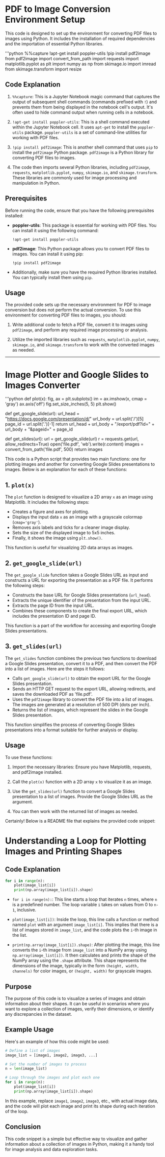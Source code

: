 # PDF to Image Conversion Environment Setup

This code is designed to set up the environment for converting PDF files to images using Python. It includes the installation of required dependencies and the importation of essential Python libraries.

'''python
%%capture
!apt-get install poppler-utils
!pip install pdf2image
from pdf2image import convert_from_path
import requests
import matplotlib.pyplot as plt
import numpy as np
from skimage.io import imread
from skimage.transform import resize

## Code Explanation

1. `%%capture`: This is a Jupyter Notebook magic command that captures the output of subsequent shell commands (commands prefixed with `!`) and prevents them from being displayed in the notebook cell's output. It's often used to hide command output when running cells in a notebook.

2. `!apt-get install poppler-utils`: This is a shell command executed within the Jupyter Notebook cell. It uses `apt-get` to install the `poppler-utils` package. `poppler-utils` is a set of command-line utilities for working with PDF files.

3. `!pip install pdf2image`: This is another shell command that uses `pip` to install the `pdf2image` Python package. `pdf2image` is a Python library for converting PDF files to images.

4. The code then imports several Python libraries, including `pdf2image`, `requests`, `matplotlib.pyplot`, `numpy`, `skimage.io`, and `skimage.transform`. These libraries are commonly used for image processing and manipulation in Python.

## Prerequisites

Before running the code, ensure that you have the following prerequisites installed:

- **poppler-utils**: This package is essential for working with PDF files. You can install it using the following command:

    ```
    !apt-get install poppler-utils
    ```

- **pdf2image**: This Python package allows you to convert PDF files to images. You can install it using pip:

    ```
    !pip install pdf2image
    ```

- Additionally, make sure you have the required Python libraries installed. You can typically install them using `pip`.

## Usage

The provided code sets up the necessary environment for PDF to image conversion but does not perform the actual conversion. To use this environment for converting PDF files to images, you should:

1. Write additional code to fetch a PDF file, convert it to images using `pdf2image`, and perform any required image processing or analysis.

2. Utilize the imported libraries such as `requests`, `matplotlib.pyplot`, `numpy`, `skimage.io`, and `skimage.transform` to work with the converted images as needed.

---


# Image Plotter and Google Slides to Images Converter

'''python
def plot(x):
    fig, ax = plt.subplots()
    im = ax.imshow(x, cmap = 'gray')
    ax.axis('off')
    fig.set_size_inches(5, 5)
    plt.show()

def get_google_slide(url):
    url_head = "https://docs.google.com/presentation/d/"
    url_body = url.split('/')[5]
    page_id = url.split('.')[-1]
    return url_head + url_body + "/export/pdf?id=" + url_body + "&pageid=" + page_id

def get_slides(url):
    url = get_google_slide(url)
    r = requests.get(url, allow_redirects=True)
    open('file.pdf', 'wb').write(r.content)
    images = convert_from_path('file.pdf', 500)
    return images
    
This code is a Python script that provides two main functions: one for plotting images and another for converting Google Slides presentations to images. Below is an explanation for each of these functions:

## 1. `plot(x)`

The `plot` function is designed to visualize a 2D array `x` as an image using Matplotlib. It includes the following steps:

- Creates a figure and axes for plotting.
- Displays the input data `x` as an image with a grayscale colormap (`cmap='gray'`).
- Removes axis labels and ticks for a cleaner image display.
- Sets the size of the displayed image to 5x5 inches.
- Finally, it shows the image using `plt.show()`.

This function is useful for visualizing 2D data arrays as images.

## 2. `get_google_slide(url)`

The `get_google_slide` function takes a Google Slides URL as input and constructs a URL for exporting the presentation as a PDF file. It performs the following steps:

- Constructs the base URL for Google Slides presentations (`url_head`).
- Extracts the unique identifier of the presentation from the input URL.
- Extracts the page ID from the input URL.
- Combines these components to create the final export URL, which includes the presentation ID and page ID.

This function is a part of the workflow for accessing and exporting Google Slides presentations.

## 3. `get_slides(url)`

The `get_slides` function combines the previous two functions to download a Google Slides presentation, convert it to a PDF, and then convert the PDF into a list of images. Here are the steps it follows:

- Calls `get_google_slide(url)` to obtain the export URL for the Google Slides presentation.
- Sends an HTTP GET request to the export URL, allowing redirects, and saves the downloaded PDF as 'file.pdf'.
- Uses the `pdf2image` library to convert the PDF file into a list of images. The images are generated at a resolution of 500 DPI (dots per inch).
- Returns the list of images, which represent the slides in the Google Slides presentation.

This function simplifies the process of converting Google Slides presentations into a format suitable for further analysis or display.

## Usage

To use these functions:

1. Import the necessary libraries: Ensure you have Matplotlib, requests, and pdf2image installed.

2. Call the `plot(x)` function with a 2D array `x` to visualize it as an image.

3. Use the `get_slides(url)` function to convert a Google Slides presentation to a list of images. Provide the Google Slides URL as the argument.

4. You can then work with the returned list of images as needed.


Certainly! Below is a README file that explains the provided code snippet:

# Understanding a Loop for Plotting Images and Printing Shapes

## Code Explanation

```python
for i in range(n):
    plot(image_list[i])
    print(np.array(image_list[i]).shape)
```

- `for i in range(n):`: This line starts a loop that iterates `n` times, where `n` is a predefined number. The loop variable `i` takes on values from 0 to `n-1`, inclusive.

- `plot(image_list[i])`: Inside the loop, this line calls a function or method named `plot` with an argument `image_list[i]`. This implies that there is a list of images stored in `image_list`, and the code plots the `i`-th image in the list.

- `print(np.array(image_list[i]).shape)`: After plotting the image, this line converts the `i`-th image from `image_list` into a NumPy array using `np.array(image_list[i])`. It then calculates and prints the shape of the NumPy array using the `.shape` attribute. This shape represents the dimensions of the image, typically in the form `(height, width, channels)` for color images, or `(height, width)` for grayscale images.

## Purpose

The purpose of this code is to visualize a series of images and obtain information about their shapes. It can be useful in scenarios where you want to explore a collection of images, verify their dimensions, or identify any discrepancies in the dataset.

## Example Usage

Here's an example of how this code might be used:

```python
# Define a list of images
image_list = [image1, image2, image3, ...]

# Set the number of images to process
n = len(image_list)

# Loop through the images and plot each one
for i in range(n):
    plot(image_list[i])
    print(np.array(image_list[i]).shape)
```

In this example, replace `image1`, `image2`, `image3`, etc., with actual image data, and the code will plot each image and print its shape during each iteration of the loop.

## Conclusion

This code snippet is a simple but effective way to visualize and gather information about a collection of images in Python, making it a handy tool for image analysis and data exploration tasks.
